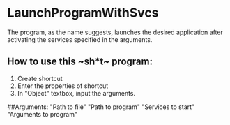 # LaunchProgramWithSvcs

The program, as the name suggests, launches the desired application after activating the services specified in the arguments.

## How to use this ~sh*t~ program:
1. Create shortcut
2. Enter the properties of shortcut
3. In "Object" textbox, input the arguments.

##Arguments:
"Path to file" "Path to program" "Services to start" "Arguments to program"
